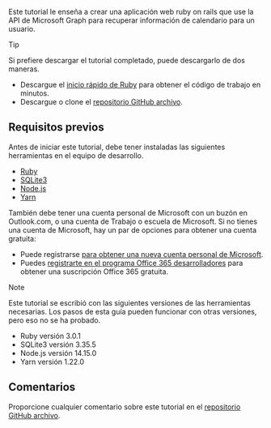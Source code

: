 <!-- markdownlint-disable MD002 MD041 -->

Este tutorial le enseña a crear una aplicación web ruby on rails que use la API de Microsoft Graph para recuperar información de calendario para un usuario.

> [!TIP]
> Si prefiere descargar el tutorial completado, puede descargarlo de dos maneras.
>
> - Descargue el [inicio rápido de Ruby](https://developer.microsoft.com/graph/quick-start?platform=option-ruby) para obtener el código de trabajo en minutos.
> - Descargue o clone el [repositorio GitHub archivo](https://github.com/microsoftgraph/msgraph-training-rubyrailsapp).

## <a name="prerequisites"></a>Requisitos previos

Antes de iniciar este tutorial, debe tener instaladas las siguientes herramientas en el equipo de desarrollo.

- [Ruby](https://www.ruby-lang.org/en/downloads/)
- [SQLite3](https://sqlite.org/index.html)
- [Node.js](https://nodejs.org/en/)
- [Yarn](https://yarnpkg.com/)

También debe tener una cuenta personal de Microsoft con un buzón en Outlook.com, o una cuenta de Trabajo o escuela de Microsoft. Si no tienes una cuenta de Microsoft, hay un par de opciones para obtener una cuenta gratuita:

- Puede registrarse [para obtener una nueva cuenta personal de Microsoft](https://signup.live.com/signup?wa=wsignin1.0&rpsnv=12&ct=1454618383&rver=6.4.6456.0&wp=MBI_SSL_SHARED&wreply=https://mail.live.com/default.aspx&id=64855&cbcxt=mai&bk=1454618383&uiflavor=web&uaid=b213a65b4fdc484382b6622b3ecaa547&mkt=E-US&lc=1033&lic=1).
- Puedes [registrarte en el programa Office 365 desarrolladores](https://developer.microsoft.com/office/dev-program) para obtener una suscripción Office 365 gratuita.

> [!NOTE]
> Este tutorial se escribió con las siguientes versiones de las herramientas necesarias. Los pasos de esta guía pueden funcionar con otras versiones, pero eso no se ha probado.
>
> - Ruby versión 3.0.1
> - SQLite3 versión 3.35.5
> - Node.js versión 14.15.0
> - Yarn versión 1.22.0

## <a name="feedback"></a>Comentarios

Proporcione cualquier comentario sobre este tutorial en el [repositorio GitHub archivo](https://github.com/microsoftgraph/msgraph-training-rubyrailsapp).
